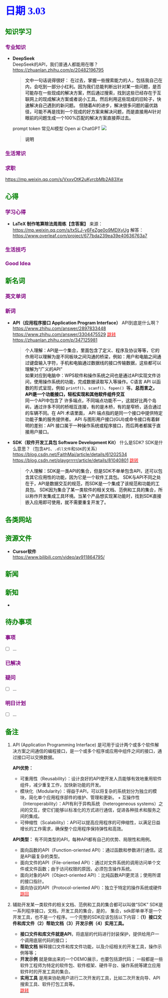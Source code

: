 ## <font color = blue face=楷体 size=6>日期 3.03</font>

## <font color = green>知识学习 </font>
### <font color = purple>专业知识 </font>
- **DeepSeek**   
	DeepSeek的API，我们普通人都能用在哪？
	https://zhuanlan.zhihu.com/p/20482196795  
	> <font color = o>文中一句话说得很好：
	> 在过去，掌握一些搜索能力的人，包括我自己在内，会吃到一部分小红利。因为我们总能判断出针对某一些问题，是否可能存在一些现成的解决方案，然后通过搜索，找到这些已经存在于互联网上的现成解决方案或者说小工具。然后利用这些现成的旧轮子，快速解决自己遇到的新问题。
	> 但随着AI的进步，解决很多问题的最优路径，可能不再是找到一个现成的好方案来解决问题，而是直接用AI针对眼前的问题生成一个100%匹配的解决方案直接莽过去。</font>
	
	prompt token 
	常见AI模型  Open ai ChatGPT
	<img src= "https://pica.zhimg.com/v2-312abf923c29a9468929450d5439b7a6_1440w.jpg">
   > <font color = o> 说明 </font>
### <font color = purple>生活常识 </font>

### <font color = purple>求职 </font>
https://mp.weixin.qq.com/s/VxxvOtK2uKyrcbMb2A83Xw

## <font color = green>心得 </font>
### <font color = purple>学习心得 </font>
- **LaTeX 制作笔算除法周周练【含答案】**
   来源：https://mp.weixin.qq.com/s/tx5LJ-y6FeZge0o9MDXyUg
   解答：https://www.overleaf.com/project/677bda239ea39e40636763a7
### <font color = purple>生活技巧 </font>

### <font color = purple>Good Idea </font>



## <font color = green>新名词 </font>
### <font color = purple>英文单词 </font>
### <font color = purple>新词 </font>
+ **API（应用程序接口 Application Program Interface）**
  API到底是什么啊？
   https://www.zhihu.com/answer/2897833448
   https://www.zhihu.com/answer/3304475529  <a id ="01-1"> [<font color = red>跳转</font>](#01-2)  
   https://zhuanlan.zhihu.com/p/347125981
  > <font color = o> 个人理解：API是一个集合，里面包含了定义、程序及协议等等，它的作用可以理解为是不同板块之间沟通的桥梁，例如：用户和电脑之间通过键盘输入字符，手机和电脑通过数据线的接口传输数据，这些都可以理解为“广义的API”  
  >  如果对应到电脑中：WPS软件和操作系统之间也是通过API实现文件访问，使用操作系统的功能，完成数据读取写入等操作。C语言 API 以函数的形式呈现，例如 `printf()`、`scanf()`、`fopen() `等。**总而言之，API是一个功能接口，轻松实现和其他软件组件交互**  
  > 同一个API中包含了 许多端点，不同端点功能不一，这就好比两个岛屿，通过许多不同的桥相互连接，有的是木桥，有的是窄桥，适合通过的车辆不同。在 API 术语里面， API 端点指的是同一个接口中提供特定功能子集的服务提供者。
  > API 与图形用户接口(GUI)或命令接口有着鲜明的差别：API 接口属于一种操作系统或程序接口，而后两者都属于直接用户接口。</font>
  
 - **SDK（软件开发工具包 Software Development Kit）**
	 什么是SDK? SDK是什么意思？（包含`API`、`.dll文件`和`SDK`的关系）
	 https://blog.csdn.net/FaithMai/article/details/61202534  
	 https://blog.csdn.net/playgrrrrr/article/details/81040801  <a id ="02-1"> [<font color = red>跳转</font>](#02-2)
	 > <font color = o> 个人理解：SDK是一类API的集合，但是SDK不单单包含API，还可以包含其它应用性的功能，因为它是一个软件工具包。
	 > SDK与API不同之处在于，API是数据交互的规范，而SDK是一个集成了该规范和功能的工具包。 
	 > SDK因为集合了某一类软件的相关文档、范例和工具的集合，所以称作开发集成工具环境。当某个产品想实现某功能时，找到SDK直接嵌入应用即可使用，就不需要重复开发了。</font>
	
	
	
                                   
## <font color = green>各类网站 </font>


## <font color = green>资源文件 </font>
+ **Cursor软件**  
	https://www.bilibili.com/video/av911864795/

## <font color = green>新闻 </font>


## <font color = green>新知 </font>
- 

## <font color = green>待办事项 </font>
### <font color = purple>事项 </font>
- [ ] ...
### <font color = purple>已解决 </font>
### <font color = purple>疑问 </font>
- [ ] ...
### <font color = purple>明日计划 </font>
- [ ] ...


## <font color = green>备注 </font>
  1. API (Application Programming Interface) 是可用于设计两个或多个软件解决方案之间通信的编程接口，是一个或多个程序或应用中组件之间的接口，通过接口可以交换数据。

		**API优势：**
		+ 可重用性（Reusability）：设计良好的API使开发人员能够有效地重用软件组件，减少重复工作，加快新功能的开发。
		+ 模块化（Modularity）：得益于API，可以将复杂的系统划分为独立的模块，简化单个应用程序部件的维护、管理和更新。
		 + 互操作性（Interoperability）：API有利于异构系统（heterogeneous systems）之间的交互，使它们能够以标准化的方式进行通信，促进各种技术和服务之间的集成。
		+ 可伸缩性（Scalability）：API可以提高应用程序的可伸缩性，以满足日益增长的工作需求，确保整个应用程序保持弹性和高效。

		**API类型：**
		有不同类型的API，每种API都有自己的优势、局限性和用例。

		+ 面向函数的API（Function-oriented API）：通过函数和参数进行通信。这是API最复杂的类型。
		+ 面向文件的API（File-oriented API）：通过对文件系统的调用访问单个文件或文件函数；由于访问权限的原因，必须包含操作系统。
		+ 面向对象的API（Object-oriented API）：比纯函数API更灵活；使用所谓的接口指针。
		+ 面向协议的API（Protocol-oriented API）：独立于特定的操作系统或硬件<br> <a id ="01-2"> [<font color = red>跳回</font>](#01-1)

2.   辅助开发某一类软件的相关文档、范例和工具的集合都可以叫做“SDK”		 SDK是一系列程序接口，文档，开发工具的集合，是的， 集合，sdk即单单不是一个开发工具，也不是一个程序。一个完整的SDK应该包括以下内容：**（1）接口文件和库文件（2）帮助文档（3）开发示例（4）实用工具。**
      + **接口文件和库文件就是API**，将底层的代码进行封装保护，提供给用户一个调用底层代码的接口；  
      + **帮助文档** 解释接口文件和库文件功能，以及介绍相关的开发工具，操作示例等等；
      + **开发示例** 就是做出来的一个DEMO展示，也要包括源代码；
	 一般都是一些软件工程师为特定的软件包、软件框架、硬件平台、操作系统等建立应用软件时的开发工具的集合。
	 + **实用工具** 是用来协助用户进行二次开发的工具，比如二次开发向导、API 搜索工具、软件打包工具等。 <br> <a id ="02-2"> [<font color = red>跳转</font>](#02-1)
<!--stackedit_data:
eyJoaXN0b3J5IjpbLTEwMzkyMDA4MjksLTQ3MjA0MzY4NywtMT
k5ODQ1MzA1OSwxOTE4NTEwMDkyLC0xNjg4MDMzMTUsLTkzNzM2
MDAwOCw3NzM2OTk3MzMsNzAyMDg1ODY0LDc5NTQ0NzIxNyw4Mz
M4NzIwODksNjEwNDY0ODIxLDc4MzMwMzc0Myw4NTYyMjQ0NTQs
OTE1NTY2NjAyLDEzNzA1NjI2MzgsLTI0NjgyNjg5MSwxMjY0NT
A5MzA5LDEzMjkwNzk0NjIsLTIzMzExMTYyMiwtMjExNTE5NjU4
M119
-->